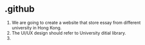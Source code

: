 # .github 
1. We are going to create a website that store essay from different university in Hong Kong.
2. The UI/UX design should refer to University ditial library.
3. 
